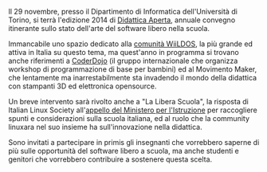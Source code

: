 <!--
.. title: Didattica Aperta 2014
.. slug: didattica-aperta-2014
.. date: 2014-11-12 00:00:00
.. tags: 
.. category: 
.. link: 
.. description: 
.. type: text
.. image_copy: 
.. previewimage:
-->

Il 29 novembre, presso il Dipartimento di Informatica dell'Università di Torino, si terrà l'edizione 2014 di <a rel="nofollow" href="http://www.didatticaaperta.it/">Didattica Aperta</a>, annuale convegno itinerante sullo stato dell'arte del software libero nella scuola.

Immancabile uno spazio dedicato alla <a rel="nofollow" href="http://wiildos.it/">comunità WiiLDOS</a>, la più grande ed attiva in Italia su questo tema, ma quest'anno in programma si trovano anche riferimenti a <a rel="nofollow" href="http://www.coderdojoitalia.org/">CoderDojo</a> (il gruppo internazionale che organizza workshop di programmazione di base per bambini) ed al Movimento Maker, che lentamente ma inarrestabilmente sta invadendo il mondo della didattica con stampanti 3D ed elettronica opensource.

Un breve intervento sarà rivolto anche a "La Libera Scuola", la risposta di Italian Linux Society all'<a rel="nofollow" href="http://labuonascuola.gov.it/">appello del Ministero per l'Istruzione</a> per raccogliere spunti e considerazioni sulla scuola italiana, ed al ruolo che la community linuxara nel suo insieme ha sull'innovazione nella didattica.

Sono invitati a partecipare in primis gli insegnanti che vorrebbero saperne di più sulle opportunità del software libero a scuola, ma anche studenti e genitori che vorrebbero contribuire a sostenere questa scelta.